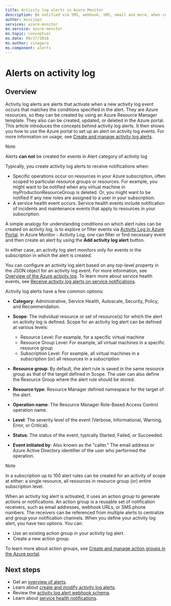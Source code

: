 ```yaml
---
title: Activity log alerts in Azure Monitor
description: Be notified via SMS, webhook, SMS, email and more, when certain events occur in the activity log.
author: msvijayn
services: azure-monitor
ms.service: azure-monitor
ms.topic: conceptual
ms.date: 09/17/2018
ms.author: vinagara
ms.component: alerts
---
```

# Alerts on activity log 

## Overview
Activity log alerts are alerts that activate when a new activity log event occurs that matches the conditions specified in the alert. They are Azure resources, so they can be created by using an Azure Resource Manager template. They also can be created, updated, or deleted in the Azure portal. This article introduces the concepts behind activity log alerts. It then shows you how to use the Azure portal to set up an alert on activity log events. For more information on usage, see [Create and manage activity log alerts](../../azure-monitor/platform/alerts-activity-log.md).

> [!NOTE]
> Alerts **can not** be created for events in Alert category of activity log

Typically, you create activity log alerts to receive notifications when:

* Specific operations occur on resources in your Azure subscription, often scoped to particular resource groups or resources. For example, you might want to be notified when any virtual machine in myProductionResourceGroup is deleted. Or, you might want to be notified if any new roles are assigned to a user in your subscription.
* A service health event occurs. Service health events include notification of incidents and maintenance events that apply to resources in your subscription.

A simple analogy for understanding conditions on which alert rules can be created on activity log, is to explore or filter events via [Activity Log in Azure Portal](../../azure-monitor/platform/activity-logs-overview.md#query-the-activity-log-in-the-azure-portal). In Azure Monitor - Activity Log, one can filter or find necessary event and then create an alert by using the **Add activity log alert** button.

In either case, an activity log alert monitors only for events in the subscription in which the alert is created.

You can configure an activity log alert based on any top-level property in the JSON object for an activity log event. For more information, see [Overview of the Azure activity log](./../../azure-monitor/platform/activity-logs-overview.md#categories-in-the-activity-log). To learn more about service health events, see [Receive activity log alerts on service notifications](./../../azure-monitor/platform/alerts-activity-log-service-notifications.md). 

Activity log alerts have a few common options:

- **Category**: Administrative, Service Health, Autoscale, Security, Policy, and Recommendation. 
- **Scope**: The individual resource or set of resource(s) for which the alert on activity log is defined. Scope for an activity log alert can be defined at various levels:
    - Resource Level: For example, for a specific virtual machine
    - Resource Group Level: For example, all virtual machines in a specific resource group
    - Subscription Level: For example, all virtual machines in a subscription (or) all resources in a subscription
- **Resource group**: By default, the alert rule is saved in the same resource group as that of the target defined in Scope. The user can also define the Resource Group where the alert rule should be stored.
- **Resource type**: Resource Manager defined namespace for the target of the alert.

- **Operation name**: The Resource Manager Role-Based Access Control operation name.
- **Level**: The severity level of the event (Verbose, Informational, Warning, Error, or Critical).
- **Status**: The status of the event, typically Started, Failed, or Succeeded.
- **Event initiated by**: Also known as the "caller." The email address or Azure Active Directory identifier of the user who performed the operation.

> [!NOTE]
> In a subscription up to 100 alert rules can be created for an activity of scope at either: a single resource, all resources in resource group (or) entire subscription level.

When an activity log alert is activated, it uses an action group to generate actions or notifications. An action group is a reusable set of notification receivers, such as email addresses, webhook URLs, or SMS phone numbers. The receivers can be referenced from multiple alerts to centralize and group your notification channels. When you define your activity log alert, you have two options. You can:

* Use an existing action group in your activity log alert.
* Create a new action group.

To learn more about action groups, see [Create and manage action groups in the Azure portal](../../azure-monitor/platform/action-groups.md).


## Next steps
- Get an [overview of alerts](../../azure-monitor/platform/alerts-overview.md).
- Learn about [create and modify activity log alerts](../../azure-monitor/platform/alerts-activity-log.md).
- Review the [activity log alert webhook schema](activity-log-alerts-webhook.md).
- Learn about [service health notifications](../../monitoring-and-diagnostics/monitoring-service-notifications.md).

